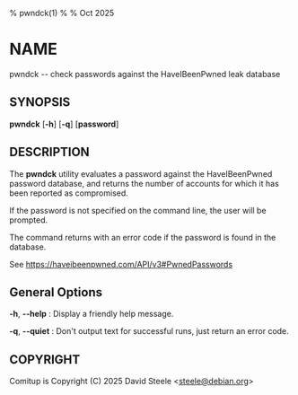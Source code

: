 % pwndck(1)
%
% Oct 2025

# NAME

pwndck -- check passwords against the HaveIBeenPwned leak database

## SYNOPSIS

**pwndck** [**-h**] [**-q**] [**password**]

## DESCRIPTION

The **pwndck** utility evaluates a password against the HaveIBeenPwned password
database, and returns the number of accounts for which it has been reported as
compromised.
 
If the password is not specified on the command line, the user will be prompted.
 
The command returns with an error code if the password is found in the database.
 
See https://haveibeenpwned.com/API/v3#PwnedPasswords

## General Options

**-h**, **-\-help**
:   Display a friendly help message.

**-q**, **-\-quiet**
:   Don't output text for successful runs, just return an error code.

## COPYRIGHT

Comitup is Copyright (C) 2025 David Steele &lt;steele@debian.org&gt;

